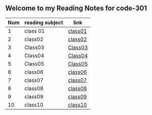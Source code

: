 ## Welcome to my Reading Notes for code-301 


Num|reading subject|link
-|-|-
1|class 01|[class01](class01.md) 
2|class02|[class02](class02.md)
3|Class03|[Class03](Class03.md)
4|Class04|[Class04](Class04.md)
5|Class05|[Class05](Class05.md)
6|class06|[class06](class06.md)
7|class07|[class07](class07.md)
8|class08|[class08](class08.md)
9|class09|[class09](class09.md)
10|class10|[class10](class10.md)